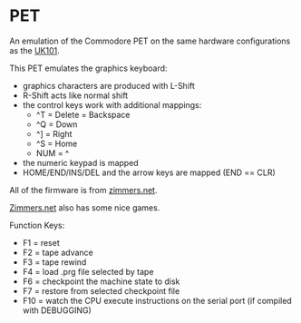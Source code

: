 PET
===

An emulation of the Commodore PET on the same hardware configurations
as the [UK101](https://github.com/jscrane/UK101).

This PET emulates the graphics keyboard:
- graphics characters are produced with L-Shift
- R-Shift acts like normal shift
- the control keys work with additional mappings:
  - ^T = Delete = Backspace
  - ^Q = Down
  - ^] = Right
  - ^S = Home
  - NUM = ^
- the numeric keypad is mapped
- HOME/END/INS/DEL and the arrow keys are mapped (END == CLR)

All of the firmware is from [zimmers.net](http://www.zimmers.net/anonftp/pub/cbm/firmware/computers/pet/index.html).

[Zimmers.net](http://www.zimmers.net/anonftp/pub/cbm/pet/games/english/index.html) also has some nice games.

Function Keys:
- F1 = reset
- F2 = tape advance
- F3 = tape rewind
- F4 = load .prg file selected by tape
- F6 = checkpoint the machine state to disk
- F7 = restore from selected checkpoint file
- F10 = watch the CPU execute instructions on the serial port (if compiled with DEBUGGING)

